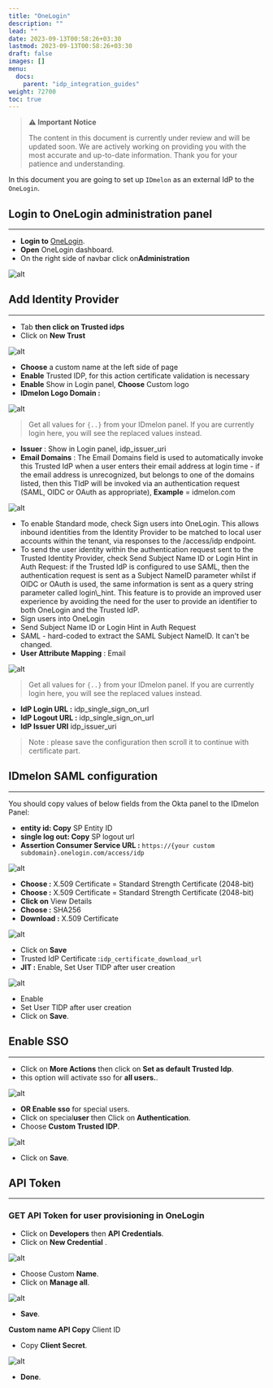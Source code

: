 ```yaml
---
title: "OneLogin"
description: ""
lead: ""
date: 2023-09-13T00:58:26+03:30
lastmod: 2023-09-13T00:58:26+03:30
draft: false
images: []
menu:
  docs:
    parent: "idp_integration_guides"
weight: 72700
toc: true
---
```


> **⚠️ Important Notice**
>
> The content in this document is currently under review and will be updated soon. We are actively working on providing you with the most accurate and up-to-date information. Thank you for your patience and understanding.

In this document you are going to set up `IDmelon` as an external IdP to the `OneLogin`.

## Login to OneLogin administration panel

---

- **Login to** [OneLogin](https://onelogin.com).
- **Open** OneLogin dashboard.
- On the right side of navbar click on**Administration**

![alt](/images/vendor/sso/onelogin_sso.png)

## Add Identity Provider

---

- Tab **then click on Trusted idps**
- Click on **New Trust**

![alt](/images/vendor/sso/onelogin_sso1.png)

- **Choose** a custom name at the left side of page
- **Enable** Trusted IDP, for this action certificate validation is necessary
- **Enable** Show in Login panel, **Choose** Custom logo
- **IDmelon Logo Domain :**

![alt](https://uploads-ssl.webflow.com/63c6ee71910e8ac258ffc84e/652f86c1521cc726e660b767_IDmelon-Logo-213x60.svg)

> Get all values for `{..}` from your IDmelon panel.
> If you are currently login here, you will see the replaced values instead.

- **Issuer** : Show in Login panel, idp\_issuer\_uri
- **Email Domains** : The Email Domains field is used to automatically invoke this Trusted IdP when a user enters their email address at login time - if the email address is unrecognized, but belongs to one of the domains listed, then this TIdP will be invoked via an authentication request (SAML, OIDC or OAuth as appropriate), **Example** = idmelon.com

![alt](/images/vendor/sso/onelogin_sso2.png)

- To enable Standard mode, check Sign users into OneLogin. This allows inbound identities from the Identity Provider to be matched to local user accounts within the tenant, via responses to the /access/idp endpoint.
- To send the user identity within the authentication request sent to the Trusted Identity Provider, check Send Subject Name ID or Login Hint in Auth Request: if the Trusted IdP is configured to use SAML, then the authentication request is sent as a Subject NameID parameter whilst if OIDC or OAuth is used, the same information is sent as a query string parameter called login\\\_hint. This feature is to provide an improved user experience by avoiding the need for the user to provide an identifier to both OneLogin and the Trusted IdP.
- Sign users into OneLogin
- Send Subject Name ID or Login Hint in Auth Request
- SAML - hard-coded to extract the SAML Subject NameID. It can't be changed.
- **User Attribute Mapping** : Email

![alt](/images/vendor/sso/onelogin_sso3.png)

> Get all values for `{..}` from your IDmelon panel.
> If you are currently login here, you will see the replaced values instead.

- **IdP Login URL :** idp\_single\_sign\_on\_url
- **IdP Logout URL :** idp\_single\_sign\_on\_url
- **IdP Issuer URI** idp\_issuer\_uri

> Note : please save the configuration then scroll it to continue with certificate part.

## IDmelon SAML configuration

---

You should copy values of below fields from the Okta panel to the IDmelon Panel:

- **entity id: Copy** SP Entity ID
- **single log out: Copy** SP logout url
- **Assertion Consumer Service URL :** `https://{your custom subdomain}.onelogin.com/access/idp`

![alt](/images/vendor/sso/onelogin_sso4.png)

- **Choose :** X.509 Certificate = Standard Strength Certificate (2048-bit)
- **Choose :** X.509 Certificate = Standard Strength Certificate (2048-bit)
- **Click on** View Details
- **Choose :** SHA256
- **Download :** X.509 Certificate

![alt](/images/vendor/sso/onelogin_cert.png)

- Click on **Save**
- Trusted IdP Certificate :`idp_certificate_download_url`
- **JIT :** Enable, Set User TIDP after user creation

![alt](/images/vendor/sso/onelogin_jit.png)

- Enable
- Set User TIDP after user creation
- Click on **Save**.

## Enable SSO

---

- Click on **More Actions** then click on **Set as default Trusted Idp**.
- this option will activate sso for **all users.**.

![alt](/images/vendor/sso/sso_onelogin.png)

- **OR Enable sso** for special users.
- Click on special**user** then Click on **Authentication**.
- Choose **Custom Trusted IDP**.

![alt](/images/vendor/sso/sso_onelogin1.png)

- Click on **Save**.

## API Token

---

### GET API Token for user provisioning in OneLogin

- Click on **Developers** then **API Credentials**.
- Click on **New Credential** .

![alt](/images/vendor/sso/onelogin_api.png)

- Choose Custom **Name**.
- Click on **Manage all**.

![alt](/images/vendor/sso/onelogin_api1.png)

- **Save**.

**Custom name API Copy** Client ID

- Copy **Client Secret**.

![alt](/images/vendor/sso/onelogin_api2.png)

- **Done**.
